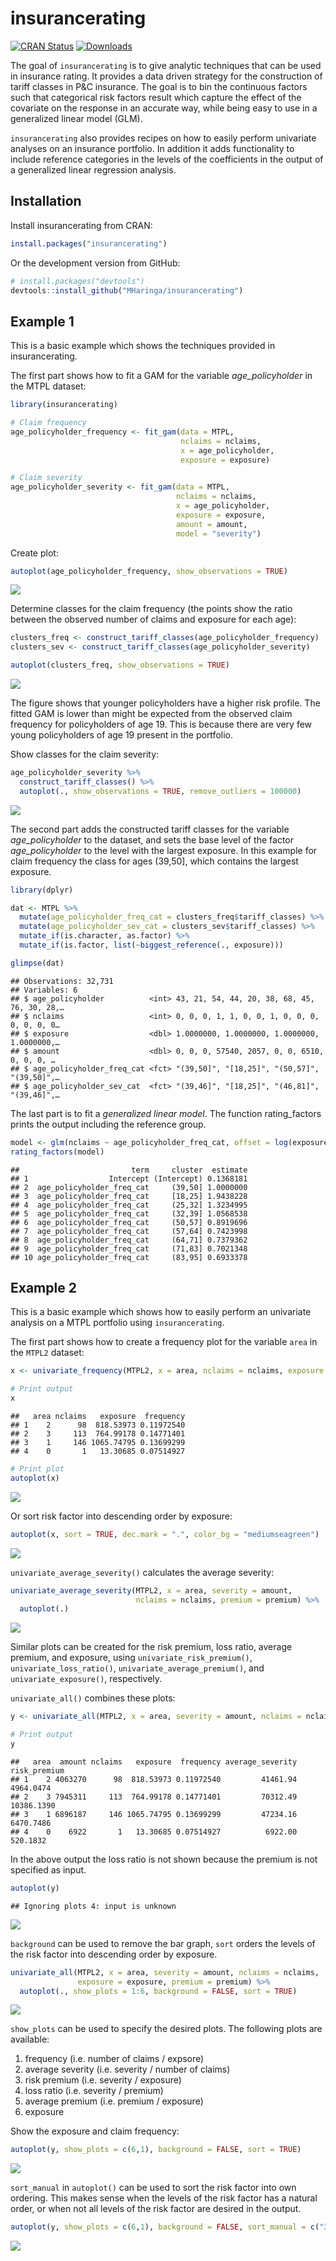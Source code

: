 
<!-- README.md is generated from README.Rmd. Please edit that file -->

# insurancerating

<!-- badges: start -->

[![CRAN
Status](https://www.r-pkg.org/badges/version/insurancerating)](https://cran.r-project.org/package=insurancerating)
[![Downloads](https://cranlogs.r-pkg.org/badges/insurancerating?color=blue)](https://cran.rstudio.com/package=insurancerating)
<!-- badges: end -->

The goal of `insurancerating` is to give analytic techniques that can be
used in insurance rating. It provides a data driven strategy for the
construction of tariff classes in P\&C insurance. The goal is to bin the
continuous factors such that categorical risk factors result which
capture the effect of the covariate on the response in an accurate way,
while being easy to use in a generalized linear model (GLM).

`insurancerating` also provides recipes on how to easily perform
univariate analyses on an insurance portfolio. In addition it adds
functionality to include reference categories in the levels of the
coefficients in the output of a generalized linear regression analysis.

## Installation

Install insurancerating from CRAN:

``` r
install.packages("insurancerating")
```

Or the development version from GitHub:

``` r
# install.packages("devtools")
devtools::install_github("MHaringa/insurancerating")
```

## Example 1

This is a basic example which shows the techniques provided in
insurancerating.

The first part shows how to fit a GAM for the variable
*age\_policyholder* in the MTPL dataset:

``` r
library(insurancerating)

# Claim frequency 
age_policyholder_frequency <- fit_gam(data = MTPL, 
                                      nclaims = nclaims, 
                                      x = age_policyholder, 
                                      exposure = exposure)

# Claim severity 
age_policyholder_severity <- fit_gam(data = MTPL, 
                                     nclaims = nclaims, 
                                     x = age_policyholder, 
                                     exposure = exposure, 
                                     amount = amount, 
                                     model = "severity")
```

Create plot:

``` r
autoplot(age_policyholder_frequency, show_observations = TRUE)
```

![](man/figures/plotgam-1.png)<!-- -->

Determine classes for the claim frequency (the points show the ratio
between the observed number of claims and exposure for each age):

``` r
clusters_freq <- construct_tariff_classes(age_policyholder_frequency)
clusters_sev <- construct_tariff_classes(age_policyholder_severity)

autoplot(clusters_freq, show_observations = TRUE)
```

![](man/figures/figfreq-1.png)<!-- -->

The figure shows that younger policyholders have a higher risk profile.
The fitted GAM is lower than might be expected from the observed claim
frequency for policyholders of age 19. This is because there are very
few young policyholders of age 19 present in the portfolio.

Show classes for the claim severity:

``` r
age_policyholder_severity %>%
  construct_tariff_classes() %>%
  autoplot(., show_observations = TRUE, remove_outliers = 100000)
```

![](man/figures/figsev-1.png)<!-- -->

The second part adds the constructed tariff classes for the variable
*age\_policyholder* to the dataset, and sets the base level of the
factor *age\_policyholder* to the level with the largest exposure. In
this example for claim frequency the class for ages (39,50\], which
contains the largest exposure.

``` r
library(dplyr)

dat <- MTPL %>%
  mutate(age_policyholder_freq_cat = clusters_freq$tariff_classes) %>%
  mutate(age_policyholder_sev_cat = clusters_sev$tariff_classes) %>%
  mutate_if(is.character, as.factor) %>%
  mutate_if(is.factor, list(~biggest_reference(., exposure)))

glimpse(dat)
```

    ## Observations: 32,731
    ## Variables: 6
    ## $ age_policyholder          <int> 43, 21, 54, 44, 20, 38, 68, 45, 76, 30, 28,…
    ## $ nclaims                   <int> 0, 0, 0, 1, 1, 0, 0, 1, 0, 0, 0, 0, 0, 0, 0…
    ## $ exposure                  <dbl> 1.0000000, 1.0000000, 1.0000000, 1.0000000,…
    ## $ amount                    <dbl> 0, 0, 0, 57540, 2057, 0, 0, 6510, 0, 0, 0, …
    ## $ age_policyholder_freq_cat <fct> "(39,50]", "[18,25]", "(50,57]", "(39,50]",…
    ## $ age_policyholder_sev_cat  <fct> "(39,46]", "[18,25]", "(46,81]", "(39,46]",…

The last part is to fit a *generalized linear model*. The function
rating\_factors prints the output including the reference
group.

``` r
model <- glm(nclaims ~ age_policyholder_freq_cat, offset = log(exposure), family = "poisson", data = dat)
rating_factors(model)
```

    ##                         term     cluster  estimate
    ## 1                  Intercept (Intercept) 0.1368181
    ## 2  age_policyholder_freq_cat     (39,50] 1.0000000
    ## 3  age_policyholder_freq_cat     [18,25] 1.9438228
    ## 4  age_policyholder_freq_cat     (25,32] 1.3234995
    ## 5  age_policyholder_freq_cat     (32,39] 1.0568538
    ## 6  age_policyholder_freq_cat     (50,57] 0.8919696
    ## 7  age_policyholder_freq_cat     (57,64] 0.7423998
    ## 8  age_policyholder_freq_cat     (64,71] 0.7379362
    ## 9  age_policyholder_freq_cat     (71,83] 0.7021348
    ## 10 age_policyholder_freq_cat     (83,95] 0.6933378

## Example 2

This is a basic example which shows how to easily perform an univariate
analysis on a MTPL portfolio using `insurancerating`.

The first part shows how to create a frequency plot for the variable
`area` in the `MTPL2`
dataset:

``` r
x <- univariate_frequency(MTPL2, x = area, nclaims = nclaims, exposure = exposure)

# Print output
x
```

    ##   area nclaims   exposure  frequency
    ## 1    2      98  818.53973 0.11972540
    ## 2    3     113  764.99178 0.14771401
    ## 3    1     146 1065.74795 0.13699299
    ## 4    0       1   13.30685 0.07514927

``` r
# Print plot
autoplot(x)
```

![](man/figures/example4-1.png)<!-- -->

Or sort risk factor into descending order by exposure:

``` r
autoplot(x, sort = TRUE, dec.mark = ".", color_bg = "mediumseagreen")
```

![](man/figures/example5-1.png)<!-- -->

`univariate_average_severity()` calculates the average severity:

``` r
univariate_average_severity(MTPL2, x = area, severity = amount, 
                            nclaims = nclaims, premium = premium) %>%
  autoplot(.)
```

![](man/figures/example6-1.png)<!-- -->

Similar plots can be created for the risk premium, loss ratio, average
premium, and exposure, using `univariate_risk_premium()`,
`univariate_loss_ratio()`, `univariate_average_premium()`, and
`univariate_exposure()`, respectively.

`univariate_all()` combines these
plots:

``` r
y <- univariate_all(MTPL2, x = area, severity = amount, nclaims = nclaims, exposure = exposure)

# Print output
y
```

    ##   area  amount nclaims   exposure  frequency average_severity risk_premium
    ## 1    2 4063270      98  818.53973 0.11972540         41461.94    4964.0474
    ## 2    3 7945311     113  764.99178 0.14771401         70312.49   10386.1390
    ## 3    1 6896187     146 1065.74795 0.13699299         47234.16    6470.7486
    ## 4    0    6922       1   13.30685 0.07514927          6922.00     520.1832

In the above output the loss ratio is not shown because the premium is
not specified as input.

``` r
autoplot(y)
```

    ## Ignoring plots 4: input is unknown

![](man/figures/example8-1.png)<!-- -->

`background` can be used to remove the bar graph, `sort` orders the
levels of the risk factor into descending order by exposure.

``` r
univariate_all(MTPL2, x = area, severity = amount, nclaims = nclaims, 
               exposure = exposure, premium = premium) %>%
  autoplot(., show_plots = 1:6, background = FALSE, sort = TRUE)
```

![](man/figures/example8a-1.png)<!-- -->

`show_plots` can be used to specify the desired plots. The following
plots are available:

1.  frequency (i.e. number of claims / expsore)
2.  average severity (i.e. severity / number of claims)
3.  risk premium (i.e. severity / exposure)
4.  loss ratio (i.e. severity / premium)
5.  average premium (i.e. premium / exposure)
6.  exposure

Show the exposure and claim frequency:

``` r
autoplot(y, show_plots = c(6,1), background = FALSE, sort = TRUE)
```

![](man/figures/example9-1.png)<!-- -->

`sort_manual` in `autoplot()` can be used to sort the risk factor into
own ordering. This makes sense when the levels of the risk factor has a
natural order, or when not all levels of the risk factor are desired in
the
output.

``` r
autoplot(y, show_plots = c(6,1), background = FALSE, sort_manual = c("3", "1", "2"))
```

![](man/figures/example10-1.png)<!-- -->

